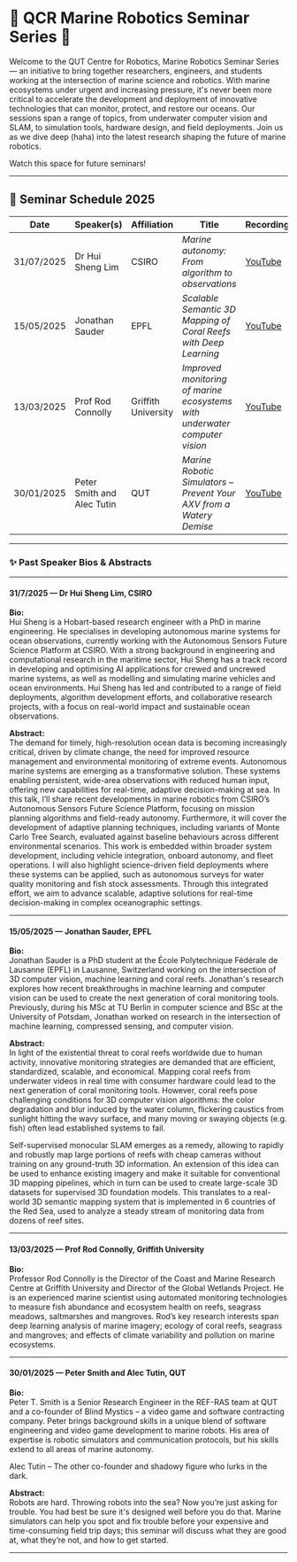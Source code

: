 # 🌊 QCR Marine Robotics Seminar Series 🤖

Welcome to the QUT Centre for Robotics, Marine Robotics Seminar Series — an initiative to bring together researchers, engineers, and students working at the intersection of marine science and robotics. With marine ecosystems under urgent and increasing pressure, it's never been more critical to accelerate the development and deployment of innovative technologies that can monitor, protect, and restore our oceans. Our sessions span a range of topics, from underwater computer vision and SLAM, to simulation tools, hardware design, and field deployments. Join us as we dive deep (haha) into the latest research shaping the future of marine robotics.

Watch this space for future seminars!

---

## 📅 Seminar Schedule 2025

| Date       | Speaker(s)                           | Affiliation | Title                                                                 | Recording |  
|------------|---------------------------------------|---------------------|------------------------------------------------------------------------|-----------|  
| 31/07/2025 | Dr Hui Sheng Lim           | CSIRO     | *Marine autonomy: From algorithm to observations*   | [YouTube](https://www.youtube.com/watch?v=NBbj07y9U4w) |  
| 15/05/2025 | Jonathan Sauder                      | EPFL    | *Scalable Semantic 3D Mapping of Coral Reefs with Deep Learning* | [YouTube](https://youtu.be/xFnNk5go8zY) |
| 13/03/2025 | Prof Rod Connolly          | Griffith University     | *Improved monitoring of marine ecosystems with underwater computer vision*   | [YouTube](https://youtu.be/NWp17plJTSg) |  
| 30/01/2025 | Peter Smith and Alec Tutin           | QUT     | *Marine Robotic Simulators – Prevent Your AXV from a Watery Demise*   | [YouTube](https://youtu.be/-hD6KU0cWq0) |  




---

### ✨ Past Speaker Bios & Abstracts


---

#### **31/7/2025 — Dr Hui Sheng Lim, CSIRO**

**Bio:**  
Hui Sheng is a Hobart-based research engineer with a PhD in marine engineering. He specialises in developing autonomous marine systems for ocean observations, currently working with the Autonomous Sensors Future Science Platform at CSIRO. With a strong background in engineering and computational research in the maritime sector, Hui Sheng has a track record in developing and optimising AI applications for crewed and uncrewed marine systems, as well as modelling and simulating marine vehicles and ocean environments. Hui Sheng has led and contributed to a range of field deployments, algorithm development efforts, and collaborative research projects, with a focus on real-world impact and sustainable ocean observations. 

**Abstract:**  
The demand for timely, high-resolution ocean data is becoming increasingly critical, driven by climate change, the need for improved resource management and environmental monitoring of extreme events. Autonomous marine systems are emerging as a transformative solution. These systems enabling persistent, wide-area observations with reduced human input, offering new capabilities for real-time, adaptive decision-making at sea.   In this talk, I’ll share recent developments in marine robotics from CSIRO’s Autonomous Sensors Future Science Platform, focusing on mission planning algorithms and field-ready autonomy. Furthermore, it will cover the development of adaptive planning techniques, including variants of Monte Carlo Tree Search, evaluated against baseline behaviours across different environmental scenarios. This work is embedded within broader system development, including vehicle integration, onboard autonomy, and fleet operations.  I will also highlight science-driven field deployments where these systems can be applied, such as autonomous surveys for water quality monitoring and fish stock assessments. Through this integrated effort, we aim to advance scalable, adaptive solutions for real-time decision-making in complex oceanographic settings.

---

#### **15/05/2025 — Jonathan Sauder, EPFL**

**Bio:**  
Jonathan Sauder is a PhD student at the École Polytechnique Fédérale de Lausanne (EPFL) in Lausanne, Switzerland working on the intersection of 3D computer vision, machine learning and coral reefs. Jonathan's research explores how recent breakthroughs in machine learning and computer vision can be used to create the next generation of coral monitoring tools. Previously, during his MSc at TU Berlin in computer science and BSc at the University of Potsdam, Jonathan worked on research in the intersection of machine learning, compressed sensing, and computer vision. 

**Abstract:**  
In light of the existential threat to coral reefs worldwide due to human activity, innovative monitoring strategies are demanded that are efficient, standardized, scalable, and economical. Mapping coral reefs from underwater videos in real time with consumer hardware could lead to the next generation of coral monitoring tools. However, coral reefs pose challenging conditions for 3D computer vision algorithms: the color degradation and blur induced by the water column, flickering caustics from sunlight hitting the wavy surface, and many moving or swaying objects (e.g. fish) often lead established systems to fail.

Self-supervised monocular SLAM emerges as a remedy, allowing to rapidly and robustly map large portions of reefs with cheap cameras without training on any ground-truth 3D information. An extension of this idea can be used to enhance existing imagery and make it suitable for conventional 3D mapping pipelines, which in turn can be used to create large-scale 3D datasets for supervised 3D foundation models. This translates to a real-world 3D semantic mapping system that is implemented in 6 countries of the Red Sea, used to analyze a steady stream of monitoring data from dozens of reef sites.

---
#### **13/03/2025 — Prof Rod Connolly, Griffith University**

**Bio:**  
Professor Rod Connolly is the Director of the Coast and Marine Research Centre at Griffith University and Director of the Global Wetlands Project.  He is an experienced marine scientist using automated monitoring technologies to measure fish abundance and ecosystem health on reefs, seagrass meadows, saltmarshes and mangroves.  Rod’s key research interests span deep learning analysis of marine imagery; ecology of coral reefs, seagrass and mangroves; and effects of climate variability and pollution on marine ecosystems.

---

#### **30/01/2025 — Peter Smith and Alec Tutin, QUT**

**Bio:**  
Peter T. Smith is a Senior Research Engineer in the REF-RAS team at QUT and a co-founder of Blind Mystics – a video game and software contracting company. Peter brings background skills in a unique blend of software engineering and video game development to marine robots. His area of expertise is robotic simulators and communication protocols, but his skills extend to all areas of marine autonomy.

Alec Tutin – The other co-founder and shadowy figure who lurks in the dark.

**Abstract:**  
Robots are hard. Throwing robots into the sea? Now you’re just asking for trouble. You had best be sure it's designed well before you do that. Marine simulators can help you spot and fix trouble before your expensive and time-consuming field trip days; this seminar will discuss what they are good at, what they’re not, and how to get started.

---
